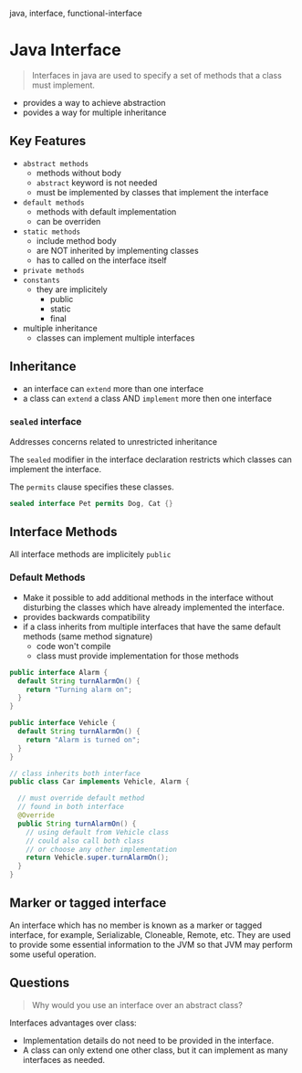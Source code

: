 java, interface, functional-interface

# Java Interface
> Interfaces in java are used to specify a set of methods that a class must implement.

- provides a way to achieve abstraction
- povides a way for multiple inheritance

## Key Features

- `abstract methods`
  - methods without body
  - `abstract` keyword is not needed
  - must be implemented by classes that implement the interface
- `default methods`
  - methods with default implementation
  - can be overriden
- `static methods`
  - include method body
  - are NOT inherited by implementing classes
  - has to called on the interface itself
- `private methods`
- `constants`
  - they are implicitely
    - public
    - static
    - final
- multiple inheritance
  - classes can implement multiple interfaces

## Inheritance

- an interface can `extend` more than one interface
- a class can `extend` a class AND `implement` more then one interface

### `sealed` interface

Addresses concerns related to unrestricted inheritance

The `sealed` modifier in the interface declaration restricts which classes can implement the interface. 

The `permits` clause specifies these classes.

```java
sealed interface Pet permits Dog, Cat {}
```

## Interface Methods
All interface methods are implicitely `public`  

### Default Methods

- Make it possible to add additional methods in the interface without disturbing the classes which have already implemented the interface.
- provides backwards compatibility
- if a class inherits from multiple interfaces that have the same default methods (same method signature)
  - code won't compile
  - class must provide implementation for those methods

```java
public interface Alarm {
  default String turnAlarmOn() {
    return "Turning alarm on";
  }
}

public interface Vehicle {
  default String turnAlarmOn() {
    return "Alarm is turned on";
  }
}

// class inherits both interface
public class Car implements Vehicle, Alarm {

  // must override default method
  // found in both interface
  @Override
  public String turnAlarmOn() {
    // using default from Vehicle class
    // could also call both class
    // or choose any other implementation
    return Vehicle.super.turnAlarmOn();
  }
}
```

## Marker or tagged interface

An interface which has no member is known as a marker or tagged interface, for example, Serializable, Cloneable, Remote, etc. They are used to provide some essential information to the JVM so that JVM may perform some useful operation.

## Questions
> Why would you use an interface over an abstract class?

Interfaces advantages over class:
  - Implementation details do not need to be provided in the interface.
  - A class can only extend one other class, but it can implement as many interfaces as needed.

